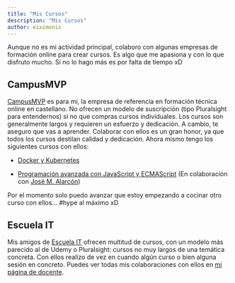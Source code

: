 ```yaml
---
title: "Mis Cursos"
description: "Mis Cursos"
author: eiximenis
---
```


Aunque no es mi actividad principal, colaboro con algunas empresas de formación online para crear cursos. Es algo que me apasiona y con lo que disfruto mucho. Si no lo hago más es por falta de tiempo xD

## CampusMVP

[CampusMVP](https://campusmvp.es) es para mí, la empresa de referencia en formación técnica online en castellano. No ofrecen un modelo de suscripción (tipo Pluralsight para entendernos) si no que compras cursos individuales. Los cursos son generalmente largos y requieren un esfuerzo y dedicación. A cambio, te aseguro que vas a aprender. Colaborar con ellos es un gran honor, ya que todos los cursos destilan calidad y dedicación. Ahora mismo tengo los siguientes cursos con ellos:

* [Docker y Kubernetes](https://www.campusmvp.es/catalogo/Product-Docker-y-Kubernetes-desarrollo-y-despliegue-de-aplicaciones-basadas-en-contenedores_237.aspx#7262873102)

* [Programación avanzada con JavaScript y ECMAScript](https://www.campusmvp.es/catalogo/Product-Programaci%C3%B3n-avanzada-con-JavaScript-y-ECMAScript_206.aspx#8037502894) (En colaboración con [José M. Alarcón](https://twitter.com/jm_alarcon))

Por el momento solo puedo avanzar que estoy empezando a cocinar otro curso con ellos... #hype al máximo xD

## Escuela IT

Mis amigos de [Escuela IT](https://escuela.it/) ofrecen multitud de cursos, con un modelo más parecido al de Udemy o Pluralsight: cursos no muy largos de una temática concreta. Con ellos realizo de vez en cuando algún curso o bien alguna sesión en concreto. Puedes ver todas mis colaboraciones con ellos en [mi página de docente](https://escuela.it/teacher/eduard-tomas).


